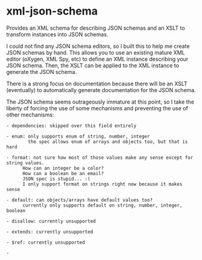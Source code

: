 xml-json-schema
===============

Provides an XML schema for describing JSON schemas and an XSLT to transform instances into JSON schemas.

I could not find any JSON schema editors, so I built this to help me create JSON schemas by hand. This allows
you to use an existing mature XML editor (oXygen, XML Spy, etc) to define an XML instance describing your JSON 
schema. Then, the XSLT can be applied to the XML instance to generate the JSON schema.

There is a strong focus on documentation because there will be an XSLT (eventually) to 
automatically generate documentation for the JSON schema.

The JSON schema seems outrageously immature at this point, so I take the liberty of forcing the use of some 
mechanisms and preventing the use of other mechanisms:

    - dependencies: skipped over this field entirely
        
    - enum: only supports enum of string, number, integer 
            the spec allows enum of arrays and objects too, but that is hard
            
    - format: not sure how most of those values make any sense except for string values. 
          How can an integer be a color?
          How can a boolean be an email?
          JSON spec is stupid... :(
          I only support format on strings right now because it makes sense
      
    - default: can objects/arrays have default values too?
          currently only supports default on string, number, integer, boolean
          
    - disallow: currently unsupported
      
    - extends: currently unsupported
    
    - $ref: currently unsupported
    
    - 
